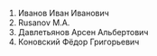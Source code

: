 1. Иванов Иван Иванович
2. Rusanov M.A.
3. Давлетьянов Арсен Альбертович
4. Коновский Фёдор Григорьевич
